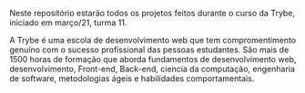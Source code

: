 Neste reposítório estarão todos os projetos feitos durante o curso da Trybe, iniciado em março/21, turma 11.

A Trybe é uma escola de desenvolvimento web que tem compromentimento genuíno com o sucesso profissional das pessoas estudantes. São mais de 1500 horas de formação que aborda fundamentos de desenvolvimento web, desenvolvimento, Front-end, Back-end, ciencia da computação, engenharia de software, metodologias ágeis e habilidades comportamentais.
